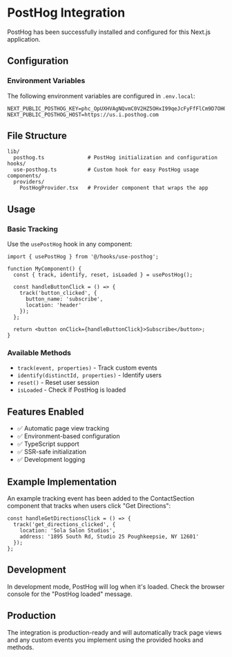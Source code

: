 # PostHog Integration

PostHog has been successfully installed and configured for this Next.js application.

## Configuration

### Environment Variables
The following environment variables are configured in `.env.local`:

```
NEXT_PUBLIC_POSTHOG_KEY=phc_OpUXHVAgNQvmC0V2HZ5OHxI99qeJcFyFfFlCm9D7OHO
NEXT_PUBLIC_POSTHOG_HOST=https://us.i.posthog.com
```

## File Structure

```
lib/
  posthog.ts              # PostHog initialization and configuration
hooks/
  use-posthog.ts          # Custom hook for easy PostHog usage
components/
  providers/
    PostHogProvider.tsx   # Provider component that wraps the app
```

## Usage

### Basic Tracking

Use the `usePostHog` hook in any component:

```tsx
import { usePostHog } from '@/hooks/use-posthog';

function MyComponent() {
  const { track, identify, reset, isLoaded } = usePostHog();
  
  const handleButtonClick = () => {
    track('button_clicked', {
      button_name: 'subscribe',
      location: 'header'
    });
  };
  
  return <button onClick={handleButtonClick}>Subscribe</button>;
}
```

### Available Methods

- `track(event, properties)` - Track custom events
- `identify(distinctId, properties)` - Identify users
- `reset()` - Reset user session
- `isLoaded` - Check if PostHog is loaded

## Features Enabled

- ✅ Automatic page view tracking
- ✅ Environment-based configuration
- ✅ TypeScript support
- ✅ SSR-safe initialization
- ✅ Development logging

## Example Implementation

An example tracking event has been added to the ContactSection component that tracks when users click "Get Directions":

```tsx
const handleGetDirectionsClick = () => {
  track('get_directions_clicked', {
    location: 'Sola Salon Studios',
    address: '1895 South Rd, Studio 25 Poughkeepsie, NY 12601'
  });
};
```

## Development

In development mode, PostHog will log when it's loaded. Check the browser console for the "PostHog loaded" message.

## Production

The integration is production-ready and will automatically track page views and any custom events you implement using the provided hooks and methods.